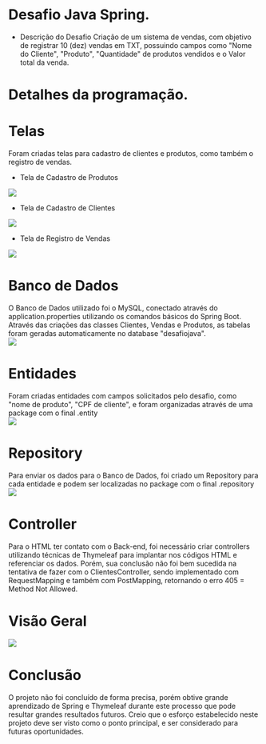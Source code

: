# Desafio Java Spring.
- Descrição do Desafio
Criação de um sistema de vendas, com objetivo de registrar 10 (dez) vendas em TXT, possuindo campos como "Nome do Cliente", "Produto", "Quantidade" de produtos vendidos e o Valor total da venda.

# Detalhes da programação.
# Telas
Foram criadas telas para cadastro de clientes e produtos, como também o registro de vendas.
* Tela de Cadastro de Produtos
<img src="https://i.imgur.com/40d99Mf.png">

* Tela de Cadastro de Clientes
<img src="https://i.imgur.com/oqdTkeI.png">

* Tela de Registro de Vendas
<img src="https://i.imgur.com/XKk7AOc.png">

# Banco de Dados
O Banco de Dados utilizado foi o MySQL, conectado através do application.properties utilizando os comandos básicos do Spring Boot. Através das criações das classes Clientes, Vendas e Produtos, as tabelas foram geradas automaticamente no database "desafiojava". <br>
<img src="https://i.imgur.com/R7v1iGO.png">

# Entidades
Foram criadas entidades com campos solicitados pelo desafio, como "nome de produto", "CPF de cliente", e foram organizadas através de uma package com o final .entity <br>
<img src="https://i.imgur.com/D9dBmlM.png">

# Repository
Para enviar os dados para o Banco de Dados, foi criado um Repository para cada entidade e podem ser localizadas no package com o final .repository<br>
<img src="https://i.imgur.com/eyru07f.png">

# Controller
Para o HTML ter contato com o Back-end, foi necessário criar controllers utilizando técnicas de Thymeleaf para implantar nos códigos HTML e referenciar os dados. Porém, sua conclusão não foi bem sucedida na tentativa de fazer com o ClientesController, sendo implementado com RequestMapping e também com PostMapping, retornando o erro 405 = Method Not Allowed.

# Visão Geral
<img src="https://i.imgur.com/lkUrgjZ.png">

# Conclusão
O projeto não foi concluído de forma precisa, porém obtive grande aprendizado de Spring e Thymeleaf durante este processo que pode resultar grandes resultados futuros. Creio que o esforço estabelecido neste projeto deve ser visto como o ponto principal, e ser considerado para futuras oportunidades. 
